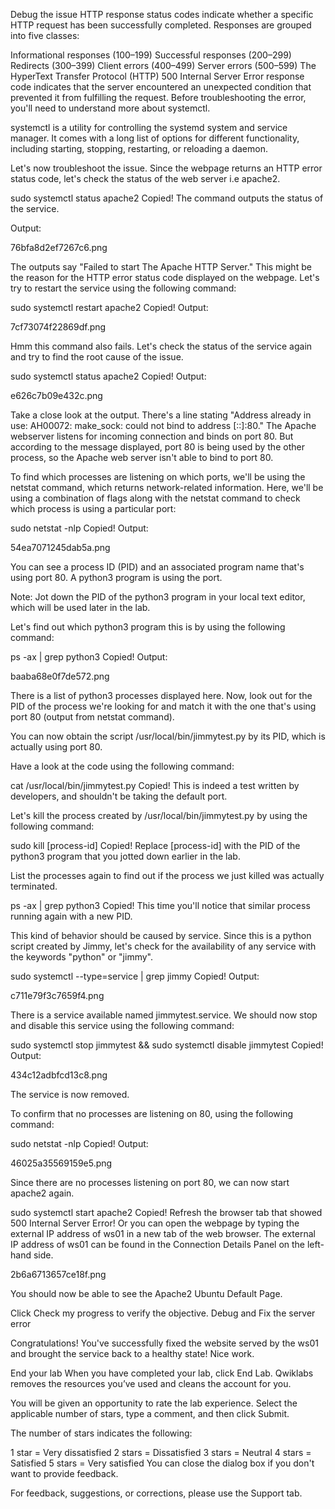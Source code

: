 Debug the issue
HTTP response status codes indicate whether a specific HTTP request has been successfully completed. Responses are grouped into five classes:

Informational responses (100–199)
Successful responses (200–299)
Redirects (300–399)
Client errors (400–499)
Server errors (500–599)
The HyperText Transfer Protocol (HTTP) 500 Internal Server Error response code indicates that the server encountered an unexpected condition that prevented it from fulfilling the request. Before troubleshooting the error, you'll need to understand more about systemctl.

systemctl is a utility for controlling the systemd system and service manager. It comes with a long list of options for different functionality, including starting, stopping, restarting, or reloading a daemon.

Let's now troubleshoot the issue. Since the webpage returns an HTTP error status code, let's check the status of the web server i.e apache2.

sudo systemctl status apache2
Copied!
The command outputs the status of the service.

Output:

76bfa8d2ef7267c6.png

The outputs say "Failed to start The Apache HTTP Server." This might be the reason for the HTTP error status code displayed on the webpage. Let's try to restart the service using the following command:

sudo systemctl restart apache2
Copied!
Output:

7cf73074f22869df.png

Hmm this command also fails. Let's check the status of the service again and try to find the root cause of the issue.

sudo systemctl status apache2
Copied!
Output:

e626c7b09e432c.png

Take a close look at the output. There's a line stating "Address already in use: AH00072: make_sock: could not bind to address [::]:80." The Apache webserver listens for incoming connection and binds on port 80. But according to the message displayed, port 80 is being used by the other process, so the Apache web server isn't able to bind to port 80.

To find which processes are listening on which ports, we'll be using the netstat command, which returns network-related information. Here, we'll be using a combination of flags along with the netstat command to check which process is using a particular port:

sudo netstat -nlp
Copied!
Output:

54ea7071245dab5a.png

You can see a process ID (PID) and an associated program name that's using port 80. A python3 program is using the port.

Note: Jot down the PID of the python3 program in your local text editor, which will be used later in the lab.

Let's find out which python3 program this is by using the following command:

ps -ax | grep python3
Copied!
Output:

baaba68e0f7de572.png

There is a list of python3 processes displayed here. Now, look out for the PID of the process we're looking for and match it with the one that's using port 80 (output from netstat command).

You can now obtain the script /usr/local/bin/jimmytest.py by its PID, which is actually using port 80.

Have a look at the code using the following command:

cat /usr/local/bin/jimmytest.py
Copied!
This is indeed a test written by developers, and shouldn't be taking the default port.

Let's kill the process created by /usr/local/bin/jimmytest.py by using the following command:

sudo kill [process-id]
Copied!
Replace [process-id] with the PID of the python3 program that you jotted down earlier in the lab.

List the processes again to find out if the process we just killed was actually terminated.

ps -ax | grep python3
Copied!
This time you'll notice that similar process running again with a new PID.

This kind of behavior should be caused by service. Since this is a python script created by Jimmy, let's check for the availability of any service with the keywords "python" or "jimmy".

sudo systemctl --type=service | grep jimmy
Copied!
Output:

c711e79f3c7659f4.png

There is a service available named jimmytest.service. We should now stop and disable this service using the following command:

sudo systemctl stop jimmytest && sudo systemctl disable jimmytest
Copied!
Output:

434c12adbfcd13c8.png

The service is now removed.

To confirm that no processes are listening on 80, using the following command:

sudo netstat -nlp
Copied!
Output:

46025a35569159e5.png

Since there are no processes listening on port 80, we can now start apache2 again.

sudo systemctl start apache2
Copied!
Refresh the browser tab that showed 500 Internal Server Error! Or you can open the webpage by typing the external IP address of ws01 in a new tab of the web browser. The external IP address of ws01 can be found in the Connection Details Panel on the left-hand side.

2b6a6713657ce18f.png

You should now be able to see the Apache2 Ubuntu Default Page.

Click Check my progress to verify the objective.
Debug and Fix the server error

Congratulations!
You've successfully fixed the website served by the ws01 and brought the service back to a healthy state! Nice work.

End your lab
When you have completed your lab, click End Lab. Qwiklabs removes the resources you’ve used and cleans the account for you.

You will be given an opportunity to rate the lab experience. Select the applicable number of stars, type a comment, and then click Submit.

The number of stars indicates the following:

1 star = Very dissatisfied
2 stars = Dissatisfied
3 stars = Neutral
4 stars = Satisfied
5 stars = Very satisfied
You can close the dialog box if you don't want to provide feedback.

For feedback, suggestions, or corrections, please use the Support tab.
